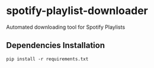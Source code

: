 # spotify-playlist-downloader
Automated downloading tool for Spotify Playlists  
## Dependencies Installation  
```pip install -r requirements.txt```
